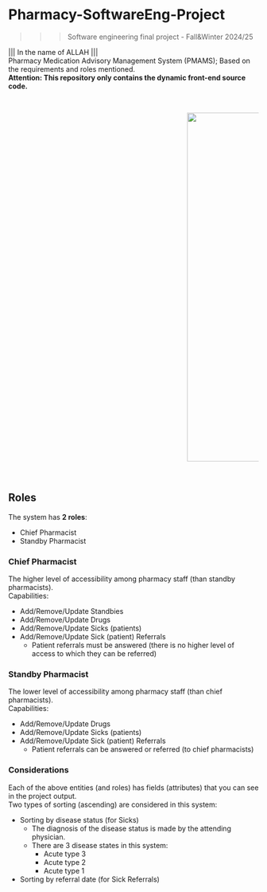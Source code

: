 ﻿# Pharmacy-SoftwareEng-Project
>>> Software engineering final project - Fall&Winter 2024/25

||| In the name of ALLAH ||| <br />
Pharmacy Medication Advisory Management System (PMAMS); Based on the requirements and roles mentioned.<br />
**Attention: This repository only contains the dynamic front-end source code.**

<br />
<dl><dd><dl><dd><dl><dd><dl><dd><dl><dd><dl><dd><dl><dd><dl><dd><dl><dd>

<img src="https://github.com/theMHD-120/Pharmacy-SoftwareEng-Project/blob/504532b36bde402658f86c74025999eb02534b2c/Media/overview.gif" width=700>
</dd></dl></dd></dl></dd></dl></dd></dl></dd></dl></dd></dl></dd></dl></dd></dl></dd></dl>
<br />

## Roles 

The system has **2 roles**:
- Chief Pharmacist
- Standby Pharmacist

### Chief Pharmacist

The higher level of accessibility among pharmacy staff (than standby pharmacists). <br />
Capabilities:
- Add/Remove/Update Standbies
- Add/Remove/Update Drugs
- Add/Remove/Update Sicks (patients)
- Add/Remove/Update Sick (patient) Referrals
  - Patient referrals must be answered (there is no higher level of access to which they can be referred)

### Standby Pharmacist

The lower level of accessibility among pharmacy staff (than chief pharmacists). <br />
Capabilities:
- Add/Remove/Update Drugs
- Add/Remove/Update Sicks (patients)
- Add/Remove/Update Sick (patient) Referrals
  - Patient referrals can be answered or referred (to chief pharmacists)

### Considerations

Each of the above entities (and roles) has fields (attributes) that you can see in the project output.<br />
Two types of sorting (ascending) are considered in this system: 
- Sorting by disease status (for Sicks)
  - The diagnosis of the disease status is made by the attending physician.
  - There are 3 disease states in this system:
    - Acute type 3
    - Acute type 2
    - Acute type 1
- Sorting by referral date (for Sick Referrals)
